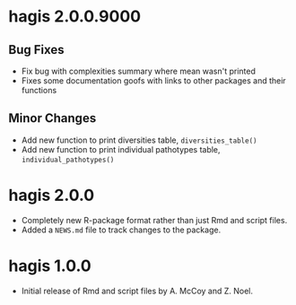 # hagis 2.0.0.9000

## Bug Fixes
* Fix bug with complexities summary where mean wasn't printed
* Fixes some documentation goofs with links to other packages and their
functions

## Minor Changes
* Add new function to print diversities table, `diversities_table()`
* Add new function to print individual pathotypes table,
 `individual_pathotypes()`

# hagis 2.0.0

* Completely new R-package format rather than just Rmd and script files.
* Added a `NEWS.md` file to track changes to the package.

# hagis 1.0.0

* Initial release of Rmd and script files by A. McCoy and Z. Noel.
